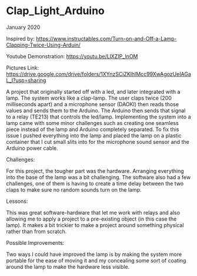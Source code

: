 # Clap_Light_Arduino

January 2020

Inspired by: https://www.instructables.com/Turn-on-and-Off-a-Lamp-Clapping-Twice-Using-Arduin/ 

Youtube Demonstration: https://youtu.be/LlXZIP_lnOM

Pictures Link: https://drive.google.com/drive/folders/1XYnzSCiZKlhlMcc99XwAgozUeIAGaL_I?usp=sharing

A project that originally started off with a led, and later integrated with a lamp. The system works like a clap-lamp. The user claps twice (200 milliseconds apart) and a microphone sensor (DAOKI) then reads those values and sends them to the Arduino. The Arduino then sends that signal to a relay (TE213) that controls the led/lamp. Implementing the system into a lamp came with some minor challenges such as creating one seamless piece instead of the lamp and Arduino completely separated. To fix this issue I pushed everything into the lamp and placed the lamp on a plastic container that I cut small slits into for the microphone sound sensor and the Arduino power cable.

Challenges:

For this project, the tougher part was the hardware. Arranging everything into the base of the lamp was a bit challenging. The software also had a few challenges, one of them is having to create a time delay between the two claps to make sure no random sounds turn on the lamp.

Lessons:

This was great software-hardware that let me work with relays and also allowing me to apply a project to a pre-existing object (in this case the lamp). It makes a bit trickier to make a project around something physical rather than from scratch.

Possible Improvements:

Two ways I could have improved the lamp is by making the system more portable for the ease of moving it and my concealing some sort of coating around the lamp to make the hardware less visible.


